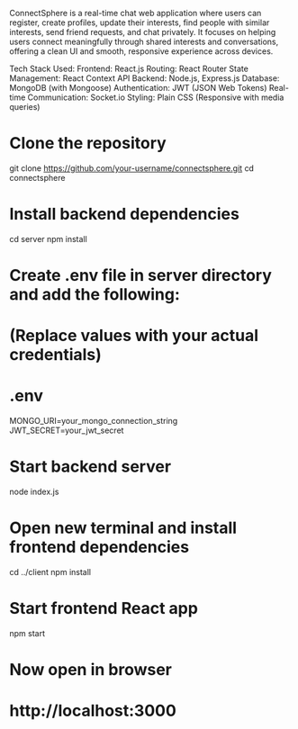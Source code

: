 ConnectSphere is a real-time chat web application where users can register, create profiles, update their interests, find people with similar interests, send friend requests, and chat privately. It focuses on helping users connect meaningfully through shared interests and conversations, offering a clean UI and smooth, responsive experience across devices.

Tech Stack Used:
Frontend: React.js
Routing: React Router
State Management: React Context API
Backend: Node.js, Express.js
Database: MongoDB (with Mongoose)
Authentication: JWT (JSON Web Tokens)
Real-time Communication: Socket.io
Styling: Plain CSS (Responsive with media queries)

# Clone the repository
git clone https://github.com/your-username/connectsphere.git
cd connectsphere

# Install backend dependencies
cd server
npm install

# Create .env file in server directory and add the following:
# (Replace values with your actual credentials)

# .env
MONGO_URI=your_mongo_connection_string
JWT_SECRET=your_jwt_secret


# Start backend server
node index.js

# Open new terminal and install frontend dependencies
cd ../client
npm install

# Start frontend React app
npm start

# Now open in browser
# http://localhost:3000
